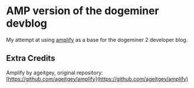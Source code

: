 # AMP version of the dogeminer devblog

My attempt at using [amplify](https://github.com/ageitgey/amplify) as a base for the dogeminer 2 developer blog.

## Extra Credits

Amplify by ageitgey, original repository:
[https://github.com/ageitgey/amplify](https://github.com/ageitgey/amplify)